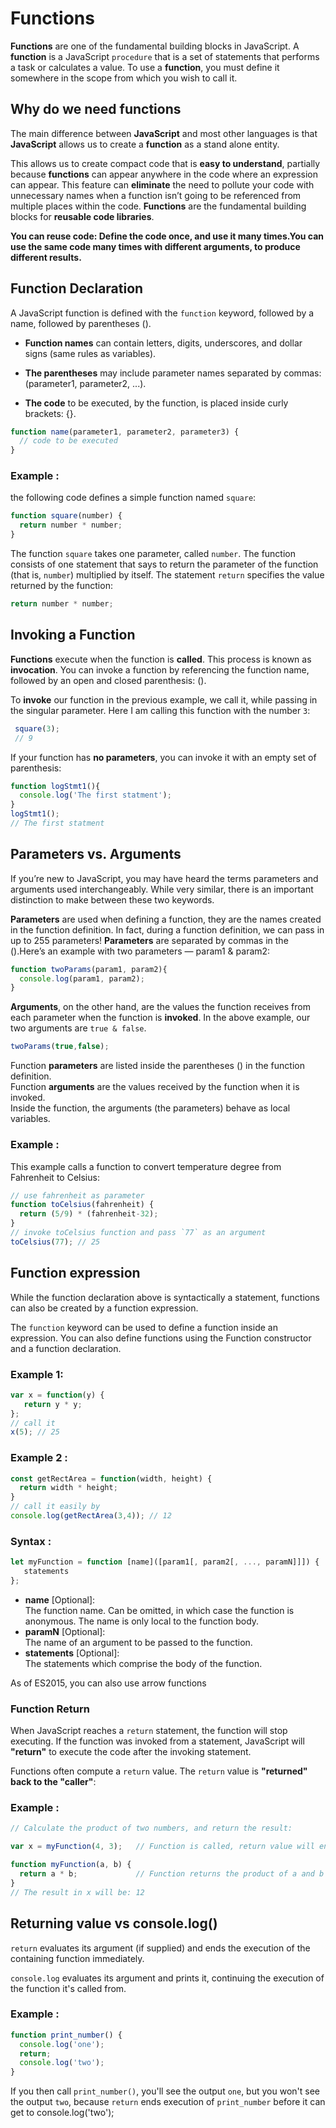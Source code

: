 # Functions 

**Functions** are one of the fundamental building blocks in JavaScript. A **function** is a JavaScript `procedure` that is a set of statements that performs a task or calculates a value. To use a **function**, you must define it somewhere in the scope from which you wish to call it.

## Why do we need functions

The main difference between **JavaScript** and most other languages is that **JavaScript** allows us to create a **function** as a stand alone entity.

This allows us to create compact code that is **easy to understand**, partially because **functions** can appear anywhere in the code where an expression can appear. This feature can **eliminate** the need to pollute your code with unnecessary names when a function isn’t going to be referenced from multiple places within the code. **Functions** are the fundamental building blocks for **reusable code libraries**.

**You can **reuse code**: Define the code once, and use it many times.You can use the same code many times with different arguments, to produce different results.**

## Function Declaration
A JavaScript function is defined with the `function` keyword, followed by a name, followed by parentheses ().

- **Function names** can contain letters, digits, underscores, and dollar signs (same rules as variables).

- **The parentheses** may include parameter names separated by commas:
(parameter1, parameter2, ...).

- **The code** to be executed, by the function, is placed inside curly brackets: {}.

```javascript
function name(parameter1, parameter2, parameter3) {
  // code to be executed
}
``` 

### Example : 
the following code defines a simple function named `square`:

```javascript 
function square(number) {
  return number * number;
}
```
The function `square` takes one parameter, called `number`. The function consists of one statement that says to return the parameter of the function (that is, `number`) multiplied by itself. 
The statement `return` specifies the value returned by the function:

```javascript
return number * number;
``` 

## Invoking a Function

**Functions** execute when the function is **called**. This process is known as **invocation**. You can invoke a function by referencing the function name, followed by an open and closed parenthesis: ().

To **invoke** our function in the previous example, we call it, while passing in the singular parameter. Here I am calling this function with the number `3`:

```javascript
 square(3);
 // 9
```
If your function has **no parameters**, you can invoke it with an empty set of parenthesis:

```javascript
function logStmt1(){
  console.log('The first statment');
}
logStmt1();
// The first statment
```

## Parameters vs. Arguments 
If you’re new to JavaScript, you may have heard the terms parameters and arguments used interchangeably. While very similar, there is an important distinction to make between these two keywords.

**Parameters** are used when defining a function, they are the names created in the function definition. In fact, during a function definition, we can pass in up to 255 parameters! **Parameters** are separated by commas in the ().Here’s an example with two parameters — param1 & param2:

```javascript
function twoParams(param1, param2){
  console.log(param1, param2);
}
```
**Arguments**, on the other hand, are the values the function receives from each parameter when the function is **invoked**. In the above example, our two arguments are `true & false`.

```javascript
twoParams(true,false); 
```

Function **parameters** are listed inside the parentheses () in the function definition.  
Function **arguments** are the values received by the function when it is invoked.   
Inside the function, the arguments (the parameters) behave as local variables.   

### Example : 
This example calls a function to convert temperature degree from Fahrenheit to Celsius:

```javascript
// use fahrenheit as parameter 
function toCelsius(fahrenheit) {
  return (5/9) * (fahrenheit-32);
}
// invoke toCelsius function and pass `77` as an argument
toCelsius(77); // 25
``` 
## Function expression
While the function declaration above is syntactically a statement, functions can also be created by a function expression.

The `function` keyword can be used to define a function inside an expression.
You can also define functions using the Function constructor and a function declaration.

### Example 1:

```javascript
var x = function(y) {
   return y * y;
};
// call it 
x(5); // 25
```

### Example 2 :
```javascript 
const getRectArea = function(width, height) {
  return width * height;
}
// call it easily by 
console.log(getRectArea(3,4)); // 12
```

### Syntax :

```javascript 
let myFunction = function [name]([param1[, param2[, ..., paramN]]]) {
   statements
};
```
- **name** [Optional]:   
The function name. Can be omitted, in which case the function is anonymous. The name is only local to the function body.   
- **paramN** [Optional]:   
The name of an argument to be passed to the function.
- **statements** [Optional]:    
The statements which comprise the body of the function.

As of ES2015, you can also use arrow functions

### Function Return  
When JavaScript reaches a `return` statement, the function will stop executing.
If the function was invoked from a statement, JavaScript will **"return"** to execute the code after the invoking statement.

Functions often compute a `return` value. The `return` value is **"returned" back to the "caller"**:

### Example :
```javascript
// Calculate the product of two numbers, and return the result:

var x = myFunction(4, 3);   // Function is called, return value will end up in x

function myFunction(a, b) {
  return a * b;             // Function returns the product of a and b
}
// The result in x will be: 12
```

## Returning value vs console.log()

`return` evaluates its argument (if supplied) and ends the execution of the containing function immediately.

`console.log` evaluates its argument and prints it, continuing the execution of the function it's called from.

### Example : 

```javascript
function print_number() {
  console.log('one');
  return;
  console.log('two');
}
```
If you then call `print_number()`, you'll see the output `one`, but you won't see the output `two`, because `return` ends execution of `print_number` before it can get to console.log('two');

